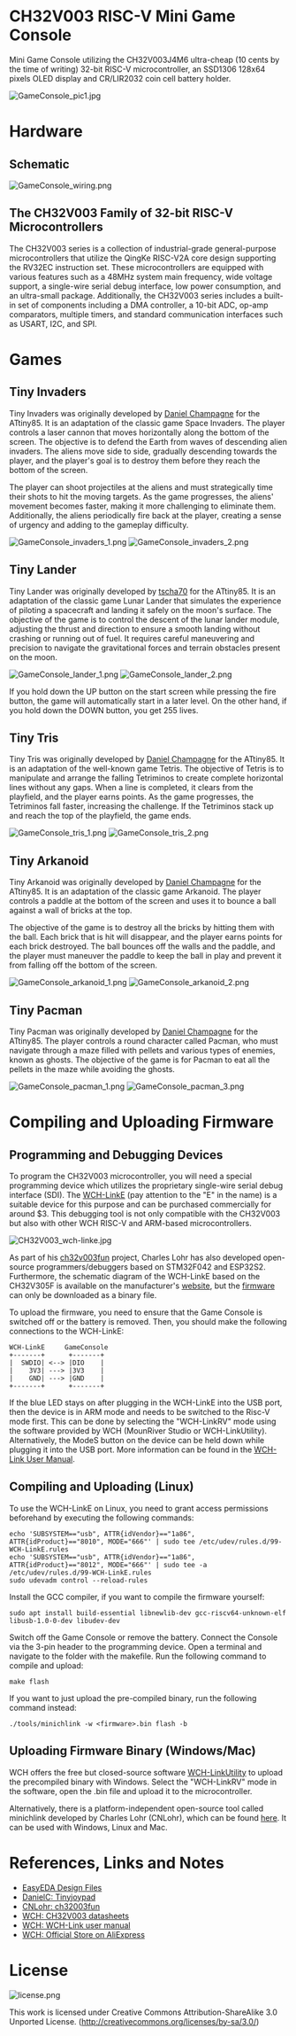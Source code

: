 # CH32V003 RISC-V Mini Game Console
Mini Game Console utilizing the CH32V003J4M6 ultra-cheap (10 cents by the time of writing) 32-bit RISC-V microcontroller, an SSD1306 128x64 pixels OLED display and CR/LIR2032 coin cell battery holder.

![GameConsole_pic1.jpg](https://raw.githubusercontent.com/wagiminator/CH32V003-GameConsole/main/documentation/GameConsole_pic1.jpg)

# Hardware
## Schematic
![GameConsole_wiring.png](https://raw.githubusercontent.com/wagiminator/CH32V003-GameConsole/main/documentation/GameConsole_wiring.png)

## The CH32V003 Family of 32-bit RISC-V Microcontrollers
The CH32V003 series is a collection of industrial-grade general-purpose microcontrollers that utilize the QingKe RISC-V2A core design supporting the RV32EC instruction set. These microcontrollers are equipped with various features such as a 48MHz system main frequency, wide voltage support, a single-wire serial debug interface, low power consumption, and an ultra-small package. Additionally, the CH32V003 series includes a built-in set of components including a DMA controller, a 10-bit ADC, op-amp comparators, multiple timers, and standard communication interfaces such as USART, I2C, and SPI.

# Games
## Tiny Invaders
Tiny Invaders was originally developed by [Daniel Champagne](https://www.tinyjoypad.com/) for the ATtiny85. It is an adaptation of the classic game Space Invaders. The player controls a laser cannon that moves horizontally along the bottom of the screen. The objective is to defend the Earth from waves of descending alien invaders. The aliens move side to side, gradually descending towards the player, and the player's goal is to destroy them before they reach the bottom of the screen.

The player can shoot projectiles at the aliens and must strategically time their shots to hit the moving targets. As the game progresses, the aliens' movement becomes faster, making it more challenging to eliminate them. Additionally, the aliens periodically fire back at the player, creating a sense of urgency and adding to the gameplay difficulty.

![GameConsole_invaders_1.png](https://raw.githubusercontent.com/wagiminator/CH32V003-GameConsole/main/documentation/GameConsole_invaders_1.png)
![GameConsole_invaders_2.png](https://raw.githubusercontent.com/wagiminator/CH32V003-GameConsole/main/documentation/GameConsole_invaders_2.png)

## Tiny Lander
Tiny Lander was originally developed by [tscha70](https://github.com/tscha70/TinyLanderV1.0) for the ATtiny85. It is an adaptation of the classic game Lunar Lander that simulates the experience of piloting a spacecraft and landing it safely on the moon's surface. The objective of the game is to control the descent of the lunar lander module, adjusting the thrust and direction to ensure a smooth landing without crashing or running out of fuel. It requires careful maneuvering and precision to navigate the gravitational forces and terrain obstacles present on the moon.

![GameConsole_lander_1.png](https://raw.githubusercontent.com/wagiminator/CH32V003-GameConsole/main/documentation/GameConsole_lander_1.png)
![GameConsole_lander_2.png](https://raw.githubusercontent.com/wagiminator/CH32V003-GameConsole/main/documentation/GameConsole_lander_2.png)

If you hold down the UP button on the start screen while pressing the fire button, the game will automatically start in a later level. On the other hand, if you hold down the DOWN button, you get 255 lives.

## Tiny Tris
Tiny Tris was originally developed by [Daniel Champagne](https://www.tinyjoypad.com/) for the ATtiny85. It is an adaptation of the well-known game Tetris. The objective of Tetris is to manipulate and arrange the falling Tetriminos to create complete horizontal lines without any gaps. When a line is completed, it clears from the playfield, and the player earns points. As the game progresses, the Tetriminos fall faster, increasing the challenge. If the Tetriminos stack up and reach the top of the playfield, the game ends.

![GameConsole_tris_1.png](https://raw.githubusercontent.com/wagiminator/CH32V003-GameConsole/main/documentation/GameConsole_tris_1.png)
![GameConsole_tris_2.png](https://raw.githubusercontent.com/wagiminator/CH32V003-GameConsole/main/documentation/GameConsole_tris_2.png)

## Tiny Arkanoid
Tiny Arkanoid was originally developed by [Daniel Champagne](https://www.tinyjoypad.com/) for the ATtiny85. It is an adaptation of the classic game Arkanoid. The player controls a paddle at the bottom of the screen and uses it to bounce a ball against a wall of bricks at the top.

The objective of the game is to destroy all the bricks by hitting them with the ball. Each brick that is hit will disappear, and the player earns points for each brick destroyed. The ball bounces off the walls and the paddle, and the player must maneuver the paddle to keep the ball in play and prevent it from falling off the bottom of the screen.

![GameConsole_arkanoid_1.png](https://raw.githubusercontent.com/wagiminator/CH32V003-GameConsole/main/documentation/GameConsole_arkanoid_1.png)
![GameConsole_arkanoid_2.png](https://raw.githubusercontent.com/wagiminator/CH32V003-GameConsole/main/documentation/GameConsole_arkanoid_2.png)

## Tiny Pacman
Tiny Pacman was originally developed by [Daniel Champagne](https://www.tinyjoypad.com/) for the ATtiny85. The player controls a round character called Pacman, who must navigate through a maze filled with pellets and various types of enemies, known as ghosts. The objective of the game is for Pacman to eat all the pellets in the maze while avoiding the ghosts.

![GameConsole_pacman_1.png](https://raw.githubusercontent.com/wagiminator/CH32V003-GameConsole/main/documentation/GameConsole_pacman_1.png)
![GameConsole_pacman_3.png](https://raw.githubusercontent.com/wagiminator/CH32V003-GameConsole/main/documentation/GameConsole_pacman_3.png)

# Compiling and Uploading Firmware
## Programming and Debugging Devices
To program the CH32V003 microcontroller, you will need a special programming device which utilizes the proprietary single-wire serial debug interface (SDI). The [WCH-LinkE](http://www.wch-ic.com/products/WCH-Link.html) (pay attention to the "E" in the name) is a suitable device for this purpose and can be purchased commercially for around $3. This debugging tool is not only compatible with the CH32V003 but also with other WCH RISC-V and ARM-based microcontrollers.

![CH32V003_wch-linke.jpg](https://raw.githubusercontent.com/wagiminator/Development-Boards/main/CH32V003F4P6_DevBoard/documentation/CH32V003_wch-linke.jpg)

As part of his [ch32v003fun](https://github.com/cnlohr/ch32v003fun) project, Charles Lohr has also developed open-source programmers/debuggers based on STM32F042 and ESP32S2. Furthermore, the schematic diagram of the WCH-LinkE based on the CH32V305F is available on the manufacturer's [website](https://www.wch.cn/products/WCH-Link.html), but the [firmware](https://github.com/openwch/ch32v003) can only be downloaded as a binary file.

To upload the firmware, you need to ensure that the Game Console is switched off or the battery is removed. Then, you should make the following connections to the WCH-LinkE:

```
WCH-LinkE     GameConsole
+-------+      +-------+
|  SWDIO| <--> |DIO    |
|    3V3| ---> |3V3    |
|    GND| ---> |GND    |
+-------+      +-------+
```

If the blue LED stays on after plugging in the WCH-LinkE into the USB port, then the device is in ARM mode and needs to be switched to the Risc-V mode first. This can be done by selecting the "WCH-LinkRV" mode using the software provided by WCH (MounRiver Studio or WCH-LinkUtility). Alternatively, the ModeS button on the device can be held down while plugging it into the USB port. More information can be found in the [WCH-Link User Manual](http://www.wch-ic.com/downloads/WCH-LinkUserManual_PDF.html).

## Compiling and Uploading (Linux)
To use the WCH-LinkE on Linux, you need to grant access permissions beforehand by executing the following commands:
```
echo 'SUBSYSTEM=="usb", ATTR{idVendor}=="1a86", ATTR{idProduct}=="8010", MODE="666"' | sudo tee /etc/udev/rules.d/99-WCH-LinkE.rules
echo 'SUBSYSTEM=="usb", ATTR{idVendor}=="1a86", ATTR{idProduct}=="8012", MODE="666"' | sudo tee -a /etc/udev/rules.d/99-WCH-LinkE.rules
sudo udevadm control --reload-rules
```

Install the GCC compiler, if you want to compile the firmware yourself:
```
sudo apt install build-essential libnewlib-dev gcc-riscv64-unknown-elf libusb-1.0-0-dev libudev-dev
```

Switch off the Game Console or remove the battery. Connect the Console via the 3-pin header to the programming device. Open a terminal and navigate to the folder with the makefile. Run the following command to compile and upload:
```
make flash
```

If you want to just upload the pre-compiled binary, run the following command instead:
```
./tools/minichlink -w <firmware>.bin flash -b
```

## Uploading Firmware Binary (Windows/Mac)
WCH offers the free but closed-source software [WCH-LinkUtility](https://www.wch.cn/downloads/WCH-LinkUtility_ZIP.html) to upload the precompiled binary with Windows. Select the "WCH-LinkRV" mode in the software, open the <firmware>.bin file and upload it to the microcontroller.

Alternatively, there is a platform-independent open-source tool called minichlink developed by Charles Lohr (CNLohr), which can be found [here](https://github.com/cnlohr/ch32v003fun/tree/master/minichlink). It can be used with Windows, Linux and Mac.

# References, Links and Notes
- [EasyEDA Design Files](https://oshwlab.com/wagiminator)
- [DanielC: Tinyjoypad](https://www.tinyjoypad.com/)
- [CNLohr: ch32003fun](https://github.com/cnlohr/ch32v003fun)
- [WCH: CH32V003 datasheets](http://www.wch-ic.com/products/CH32V003.html)
- [WCH: WCH-Link user manual](http://www.wch-ic.com/downloads/WCH-LinkUserManual_PDF.html)
- [WCH: Official Store on AliExpress](https://wchofficialstore.aliexpress.com)

# License

![license.png](https://i.creativecommons.org/l/by-sa/3.0/88x31.png)

This work is licensed under Creative Commons Attribution-ShareAlike 3.0 Unported License. 
(http://creativecommons.org/licenses/by-sa/3.0/)

